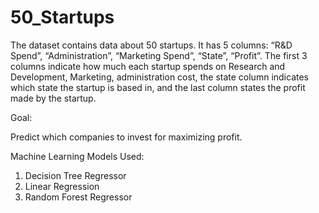 # 50_Startups

The dataset contains data about 50 startups. It has 5 columns: “R&D Spend”, “Administration”, “Marketing Spend”, “State”, “Profit”.
The first 3 columns indicate how much each startup spends on Research and Development, Marketing, administration cost, the state column indicates which state the startup is based in, and the last column states the profit made by the startup.

Goal:

Predict which companies to invest for maximizing profit.

Machine Learning Models Used:
1. Decision Tree Regressor
2. Linear Regression
3. Random Forest Regressor
